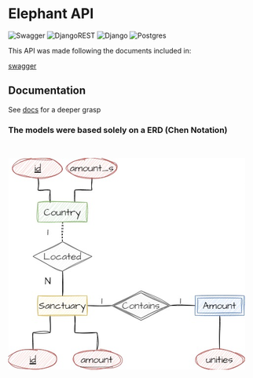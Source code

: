 # Elephant API

![Swagger](https://img.shields.io/badge/-Swagger-%23Clojure?style=for-the-badge&logo=swagger&logoColor=white)
![DjangoREST](https://img.shields.io/badge/DJANGO-REST-ff1709?style=for-the-badge&logo=django&logoColor=white&color=ff1709&labelColor=gray)
![Django](https://img.shields.io/badge/django-%23092E20.svg?style=for-the-badge&logo=django&logoColor=white)
![Postgres](https://img.shields.io/badge/postgres-%23316192.svg?style=for-the-badge&logo=postgresql&logoColor=white)

This API was made following the documents included in:

[swagger](https://swagger.io/)

## Documentation

See [docs](https://github.com/rafaelngoncalves5/elephant-api/tree/master/docs) for a deeper grasp

### The models were based solely on a ERD (Chen Notation)

<br/>

![ERD](https://github.com/rafaelngoncalves5/elephant-api/blob/master/docs/DER.jpg)
